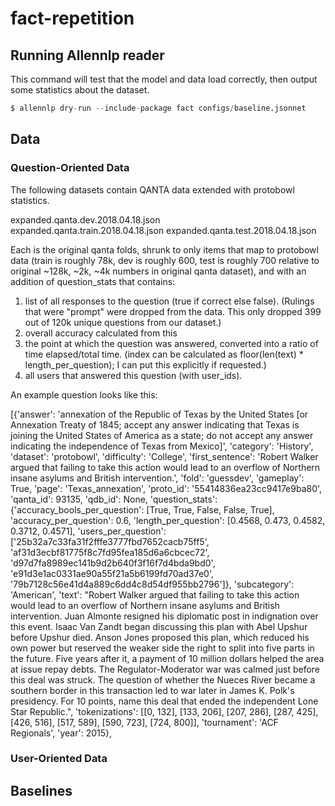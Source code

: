 # fact-repetition

## Running Allennlp reader

This command will test that the model and data load correctly, then output some statistics
about the dataset.
```python
$ allennlp dry-run --include-package fact configs/baseline.jsonnet
```

## Data
### Question-Oriented Data

The following datasets contain QANTA data extended with protobowl statistics.  

expanded.qanta.dev.2018.04.18.json   
expanded.qanta.train.2018.04.18.json
expanded.qanta.test.2018.04.18.json

Each is the original qanta folds, shrunk to only items that map to protobowl data (train is roughly 78k, dev is roughly 600, test is roughly 700 relative to original ~128k, ~2k, ~4k numbers in original qanta dataset), and with an addition of question_stats that contains:

1) list of all responses to the question (true if correct else false).  (Rulings that were "prompt" were dropped from the data. This only dropped 399 out of 120k unique questions from our dataset.)  
2) overall accuracy calculated from this
3) the point at which the question was answered, converted into a ratio of time elapsed/total time.  (index can be calculated as floor(len(text) * length_per_question);  I can put this explicitly if requested.)  
4) all users that answered this question (with user_ids).

An example question looks like this: 

[{'answer': 'annexation of the Republic of Texas by the United States [or Annexation Treaty of 1845; accept any answer indicating that Texas is joining the United States of America as a state; do not accept any answer indicating the independence of Texas from Mexico]',
  'category': 'History',
  'dataset': 'protobowl',
  'difficulty': 'College',
  'first_sentence': 'Robert Walker argued that failing to take this action would lead to an overflow of Northern insane asylums and British intervention.',
  'fold': 'guessdev',
  'gameplay': True,
  'page': 'Texas_annexation',
  'proto_id': '55414836ea23cc9417e9ba80',
  'qanta_id': 93135,
  'qdb_id': None,
  'question_stats': {'accuracy_bools_per_question': [True,
    True,
    False,
    False,
    True],
   'accuracy_per_question': 0.6,
   'length_per_question': [0.4568, 0.473, 0.4582, 0.3712, 0.4571],
   'users_per_question': ['25b32a7c33fa31f2fffe3777fbd7652cacb75ff5',
    'af31d3ecbf81775f8c7fd95fea185d6a6cbcec72',
    'd97d7fa8989ec141b9d2b640f3f16f7d4bda9bd0',
    'e91d3e1ac0331ae90a55f21a5b6199fd70ad37e0',
    '79b7128c56e41d4a889c6dd4c8d54df955bb2796']},
  'subcategory': 'American',
  'text': "Robert Walker argued that failing to take this action would lead to an overflow of Northern insane asylums and British intervention. Juan Almonte resigned his diplomatic post in indignation over this event. Isaac Van Zandt began discussing this plan with Abel Upshur before Upshur died. Anson Jones proposed this plan, which reduced his own power but reserved the weaker side the right to split into five parts in the future. Five years after it, a payment of 10 million dollars helped the area at issue repay debts. The Regulator-Moderator war was calmed just before this deal was struck. The question of whether the Nueces River became a southern border in this transaction led to war later in James K. Polk's presidency. For 10 points, name this deal that ended the independent Lone Star Republic.",
  'tokenizations': [[0, 132],
   [133, 206],
   [207, 286],
   [287, 425],
   [426, 516],
   [517, 589],
   [590, 723],
   [724, 800]],
  'tournament': 'ACF Regionals',
  'year': 2015},


### User-Oriented Data



## Baselines

